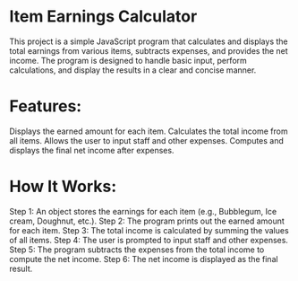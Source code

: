 # Item Earnings Calculator
This project is a simple JavaScript program that calculates and displays the total earnings from various items, subtracts expenses, and provides the net income. The program is designed to handle basic input, perform calculations, and display the results in a clear and concise manner.

# Features:
Displays the earned amount for each item.
Calculates the total income from all items.
Allows the user to input staff and other expenses.
Computes and displays the final net income after expenses.

# How It Works:
Step 1: An object stores the earnings for each item (e.g., Bubblegum, Ice cream, Doughnut, etc.).
Step 2: The program prints out the earned amount for each item.
Step 3: The total income is calculated by summing the values of all items.
Step 4: The user is prompted to input staff and other expenses.
Step 5: The program subtracts the expenses from the total income to compute the net income.
Step 6: The net income is displayed as the final result.
